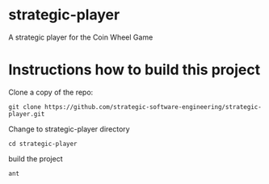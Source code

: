 # strategic-player
A strategic player for the Coin Wheel Game

# Instructions how to build this project
Clone a copy of the repo:
~~~
git clone https://github.com/strategic-software-engineering/strategic-player.git
~~~
Change to strategic-player directory
~~~
cd strategic-player
~~~
build the project
~~~
ant
~~~
